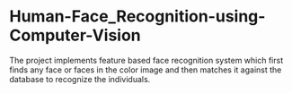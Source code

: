 # Human-Face_Recognition-using-Computer-Vision
The project implements feature based face recognition system which first finds any face or faces in the color image and then matches it against the database to recognize the individuals.

